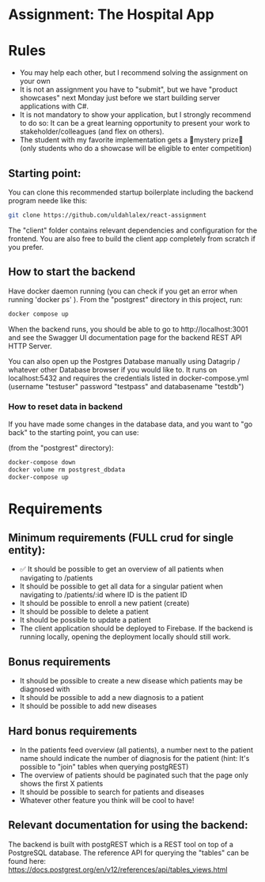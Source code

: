 # Assignment: The Hospital App

# Rules

- You may help each other, but I recommend solving the assignment on your own
- It is not an assignment you have to "submit", but we have "product showcases" next Monday just before we start building server applications with C#.
- It is not mandatory to show your application, but I strongly recommend to do so: It can be a great learning opportunity to present your work to stakeholder/colleagues (and flex on others).
- The student with my favorite implementation gets a 🎁mystery prize🎁 (only students who do a showcase will be eligible to enter competition)

## Starting point:

You can clone this recommended startup boilerplate including the backend program neede like this:

```bash
git clone https://github.com/uldahlalex/react-assignment
```
The "client" folder contains relevant dependencies and configuration for the frontend. 
You are also free to build the client app completely from scratch if you prefer.

## How to start the backend
Have docker daemon running (you can check if you get an error when running 'docker ps' ).
From the "postgrest" directory in this project, run:
```bash
docker compose up
```
When the backend runs, you should be able to go to http://localhost:3001 and see the Swagger UI documentation page for the backend REST API HTTP Server.

You can also open up the Postgres Database manually using Datagrip / whatever other Database browser if you would like to. 
It runs on localhost:5432 and requires the credentials listed in docker-compose.yml (username "testuser" password "testpass" and databasename "testdb")

### How to reset data in backend

If you have made some changes in the database data, and you want to "go back" to the starting point, you can use:

(from the "postgrest" directory):
```bash
docker-compose down
docker volume rm postgrest_dbdata
docker-compose up
```

# Requirements

## Minimum requirements (FULL crud for single entity):
- ✅ It should be possible to get an overview of all patients when navigating to /patients
- It should be possible to get all data for a singular patient when navigating to /patients/:id where ID is the patient ID
- It should be possible to enroll a new patient (create)
- It should be possible to delete a patient
- It should be possible to update a patient
- The client application should be deployed to Firebase. If the backend is running locally, opening the deployment locally should still work.

## Bonus requirements
- It should be possible to create a new disease which patients may be diagnosed with
- It should be possible to add a new diagnosis to a patient
- It should be possible to add new diseases

## Hard bonus requirements
- In the patients feed overview (all patients), a number next to the patient name should indicate the number of diagnosis for the patient (hint: It's possible to "join" tables when querying postgREST)
- The overview of patients should be paginated such that the page only shows the first X patients
- It should be possible to search for patients and diseases
- Whatever other feature you think will be cool to have!


## Relevant documentation for using the backend:
The backend is built with postgREST which is a REST tool on top of a PostgreSQL database.
The reference API for querying the "tables" can be found here: https://docs.postgrest.org/en/v12/references/api/tables_views.html

